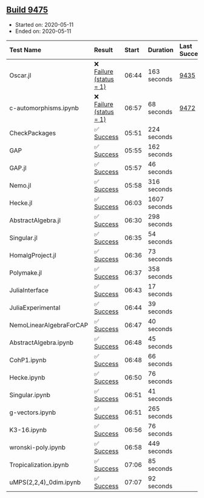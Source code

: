 ## [Build 9475](https://oscarci.mathematik.uni-kl.de/job/oscar/9475/)

* Started on: 2020-05-11
* Ended on: 2020-05-11

| Test Name    | Result | Start | Duration | Last Success | First Failure |
|:-------------|:-------|:------|:---------|:-------------|:--------------|
| Oscar.jl | ❌ [Failure (status = 1)](https://oscarci.mathematik.uni-kl.de/job/oscar/9475/artifact/logs/build-9475/Oscar.jl.log) | 06:44 | 163 seconds | [9435](https://oscarci.mathematik.uni-kl.de/job/oscar/9435/) | [9436](https://oscarci.mathematik.uni-kl.de/job/oscar/9436/) |
| c-automorphisms.ipynb | ❌ [Failure (status = 1)](https://oscarci.mathematik.uni-kl.de/job/oscar/9475/artifact/logs/build-9475/c-automorphisms.ipynb.log) | 06:57 | 68 seconds | [9472](https://oscarci.mathematik.uni-kl.de/job/oscar/9472/) | [9473](https://oscarci.mathematik.uni-kl.de/job/oscar/9473/) |
| CheckPackages | ✅ [Success](https://oscarci.mathematik.uni-kl.de/job/oscar/9475/artifact/logs/build-9475/CheckPackages.log) | 05:51 | 224 seconds |  |  |
| GAP | ✅ [Success](https://oscarci.mathematik.uni-kl.de/job/oscar/9475/artifact/logs/build-9475/GAP.log) | 05:55 | 162 seconds |  |  |
| GAP.jl | ✅ [Success](https://oscarci.mathematik.uni-kl.de/job/oscar/9475/artifact/logs/build-9475/GAP.jl.log) | 05:57 | 46 seconds |  |  |
| Nemo.jl | ✅ [Success](https://oscarci.mathematik.uni-kl.de/job/oscar/9475/artifact/logs/build-9475/Nemo.jl.log) | 05:58 | 316 seconds |  |  |
| Hecke.jl | ✅ [Success](https://oscarci.mathematik.uni-kl.de/job/oscar/9475/artifact/logs/build-9475/Hecke.jl.log) | 06:03 | 1607 seconds |  |  |
| AbstractAlgebra.jl | ✅ [Success](https://oscarci.mathematik.uni-kl.de/job/oscar/9475/artifact/logs/build-9475/AbstractAlgebra.jl.log) | 06:30 | 298 seconds |  |  |
| Singular.jl | ✅ [Success](https://oscarci.mathematik.uni-kl.de/job/oscar/9475/artifact/logs/build-9475/Singular.jl.log) | 06:35 | 54 seconds |  |  |
| HomalgProject.jl | ✅ [Success](https://oscarci.mathematik.uni-kl.de/job/oscar/9475/artifact/logs/build-9475/HomalgProject.jl.log) | 06:36 | 73 seconds |  |  |
| Polymake.jl | ✅ [Success](https://oscarci.mathematik.uni-kl.de/job/oscar/9475/artifact/logs/build-9475/Polymake.jl.log) | 06:37 | 358 seconds |  |  |
| JuliaInterface | ✅ [Success](https://oscarci.mathematik.uni-kl.de/job/oscar/9475/artifact/logs/build-9475/JuliaInterface.log) | 06:43 | 17 seconds |  |  |
| JuliaExperimental | ✅ [Success](https://oscarci.mathematik.uni-kl.de/job/oscar/9475/artifact/logs/build-9475/JuliaExperimental.log) | 06:44 | 39 seconds |  |  |
| NemoLinearAlgebraForCAP | ✅ [Success](https://oscarci.mathematik.uni-kl.de/job/oscar/9475/artifact/logs/build-9475/NemoLinearAlgebraForCAP.log) | 06:47 | 40 seconds |  |  |
| AbstractAlgebra.ipynb | ✅ [Success](https://oscarci.mathematik.uni-kl.de/job/oscar/9475/artifact/logs/build-9475/AbstractAlgebra.ipynb.log) | 06:48 | 45 seconds |  |  |
| CohP1.ipynb | ✅ [Success](https://oscarci.mathematik.uni-kl.de/job/oscar/9475/artifact/logs/build-9475/CohP1.ipynb.log) | 06:48 | 66 seconds |  |  |
| Hecke.ipynb | ✅ [Success](https://oscarci.mathematik.uni-kl.de/job/oscar/9475/artifact/logs/build-9475/Hecke.ipynb.log) | 06:50 | 76 seconds |  |  |
| Singular.ipynb | ✅ [Success](https://oscarci.mathematik.uni-kl.de/job/oscar/9475/artifact/logs/build-9475/Singular.ipynb.log) | 06:51 | 41 seconds |  |  |
| g-vectors.ipynb | ✅ [Success](https://oscarci.mathematik.uni-kl.de/job/oscar/9475/artifact/logs/build-9475/g-vectors.ipynb.log) | 06:51 | 265 seconds |  |  |
| K3-16.ipynb | ✅ [Success](https://oscarci.mathematik.uni-kl.de/job/oscar/9475/artifact/logs/build-9475/K3-16.ipynb.log) | 06:56 | 76 seconds |  |  |
| wronski-poly.ipynb | ✅ [Success](https://oscarci.mathematik.uni-kl.de/job/oscar/9475/artifact/logs/build-9475/wronski-poly.ipynb.log) | 06:58 | 449 seconds |  |  |
| Tropicalization.ipynb | ✅ [Success](https://oscarci.mathematik.uni-kl.de/job/oscar/9475/artifact/logs/build-9475/Tropicalization.ipynb.log) | 07:06 | 85 seconds |  |  |
| uMPS(2,2,4)_0dim.ipynb | ✅ [Success](https://oscarci.mathematik.uni-kl.de/job/oscar/9475/artifact/logs/build-9475/uMPS-2-2-4-_0dim.ipynb.log) | 07:07 | 92 seconds |  |  |
